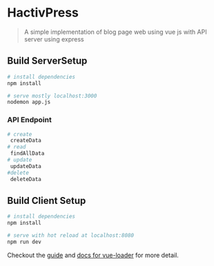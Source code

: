 # HactivPress

> A simple implementation of blog page web using vue js with API server using express

## Build ServerSetup

``` bash
# install dependencies
npm install

# serve mostly localhost:3000
nodemon app.js
```

### API Endpoint
``` bash
# create
 createData
# read
 findAllData
# update
 updateData
#delete
 deleteData
```

## Build Client Setup
``` bash
# install dependencies
npm install

# serve with hot reload at localhost:8080
npm run dev
```


Checkout the [guide](http://vuejs-templates.github.io/webpack/) and [docs for vue-loader](http://vuejs.github.io/vue-loader) for more detail.
